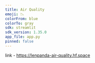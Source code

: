 ```yaml
---
title: Air Quality
emoji: 📉
colorFrom: blue
colorTo: gray
sdk: streamlit
sdk_version: 1.35.0
app_file: app.py
pinned: false
---
```



link - https://lenpanda-air-quality.hf.space
